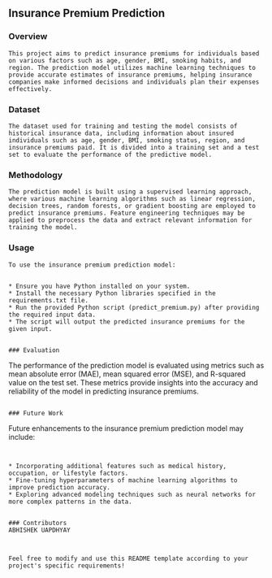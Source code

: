 ## Insurance Premium Prediction

### Overview
```
This project aims to predict insurance premiums for individuals based on various factors such as age, gender, BMI, smoking habits, and region. The prediction model utilizes machine learning techniques to provide accurate estimates of insurance premiums, helping insurance companies make informed decisions and individuals plan their expenses effectively.
```

### Dataset
```
The dataset used for training and testing the model consists of historical insurance data, including information about insured individuals such as age, gender, BMI, smoking status, region, and insurance premiums paid. It is divided into a training set and a test set to evaluate the performance of the predictive model.
```

### Methodology
```
The prediction model is built using a supervised learning approach, where various machine learning algorithms such as linear regression, decision trees, random forests, or gradient boosting are employed to predict insurance premiums. Feature engineering techniques may be applied to preprocess the data and extract relevant information for training the model.
```

### Usage
```
To use the insurance premium prediction model:


* Ensure you have Python installed on your system.
* Install the necessary Python libraries specified in the requirements.txt file.
* Run the provided Python script (predict_premium.py) after providing the required input data.
* The script will output the predicted insurance premiums for the given input.
 
 
### Evaluation

```
The performance of the prediction model is evaluated using metrics such as mean absolute error (MAE), mean squared error (MSE), and R-squared value on the test set. These metrics provide insights into the accuracy and reliability of the model in predicting insurance premiums.
```

### Future Work

```
Future enhancements to the insurance premium prediction model may include:
```


* Incorporating additional features such as medical history, occupation, or lifestyle factors.
* Fine-tuning hyperparameters of machine learning algorithms to improve prediction accuracy.
* Exploring advanced modeling techniques such as neural networks for more complex patterns in the data.


### Contributors
ABHISHEK UAPDHYAY



Feel free to modify and use this README template according to your project's specific requirements!